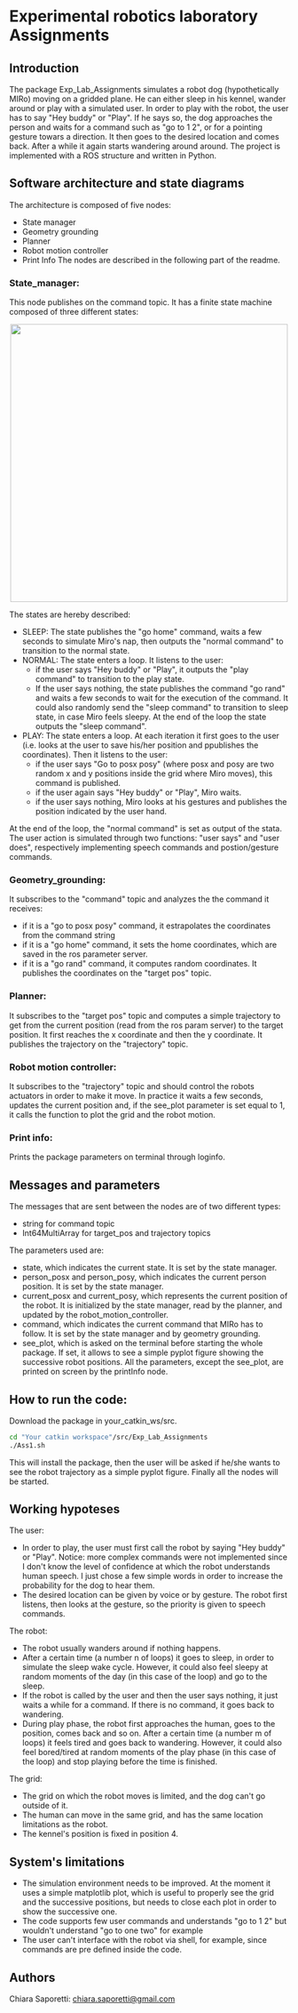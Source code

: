 # Experimental robotics laboratory Assignments

## Introduction
The package Exp_Lab_Assignments simulates a robot dog (hypothetically MIRo) moving on a gridded plane. He can either sleep in his kennel, wander around or play with a simulated user. In order to play with the robot, the user has to say "Hey buddy" or "Play". If he says so, the dog approaches the person and waits for a command such as "go to 1 2", or for a pointing gesture towars a direction. It then goes to the desired location and comes back. After a while it again starts wandering around around. 
The project is implemented with a ROS structure and written in Python.

## Software architecture and state diagrams
The architecture is composed of five nodes:
- State manager
- Geometry grounding
- Planner
- Robot motion controller
- Print Info
The nodes are described in the following part of the readme.

### State_manager:

This node publishes on the command topic. It has a finite state machine composed of three different states:

<p align="center">
  <img height="500" width="500" src="https://github.com/ChiaraSapo/Experimental-robotics-laboratory-Assignments/blob/master/Exp_lab_assignments/images/Screenshot%20from%202020-10-29%2008-36-49.png?raw=true "Title"">
</p>

The states are hereby described:
- SLEEP: The state publishes the "go home" command, waits a few seconds to simulate Miro's nap, then outputs the "normal command" to transition to the normal state.
- NORMAL: The state enters a loop. It listens to the user: 
    - if the user says "Hey buddy" or "Play", it outputs the "play command" to transition to the play state. 
    - If the user says nothing, the state publishes the command "go rand" and waits a few seconds to wait for the execution of the command. 
It could also randomly send the "sleep command" to transition to sleep state, in case Miro feels sleepy. At the end of the loop the state outputs the "sleep command".
- PLAY: The state enters a loop. At each iteration it first goes to the user (i.e. looks at the user to save his/her position and ppublishes the coordinates). Then it listens to the user: 
  - if the user says "Go to posx posy" (where posx and posy are two random x and y positions inside the grid where Miro moves), this command is published. 
  - if the user again says "Hey buddy" or "Play", Miro waits. 
  - if the user says nothing, Miro looks at his gestures and publishes the position indicated by the user hand. 

At the end of the loop, the "normal command" is set as output of the stata.
The user action is simulated through two functions: "user says" and "user does", respectively implementing speech commands and postion/gesture commands.


### Geometry_grounding:

It subscribes to the "command" topic and analyzes the the command it receives: 
- if it is a "go to posx posy" command, it estrapolates the coordinates from the command string 
- if it is a "go home" command, it sets the home coordinates, which are saved in the ros parameter server.
- if it is a "go rand" command, it computes random coordinates.
It publishes the coordinates on the "target pos" topic.

### Planner:

It subscribes to the "target pos" topic and computes a simple trajectory to get from the current position (read from the ros param server) to the target position. It first reaches the x coordinate and then the y coordinate. It publishes the trajectory on the "trajectory" topic.

### Robot motion controller:

It subscribes to the "trajectory" topic and should control the robots actuators in order to make it move. In practice it waits a few seconds, updates the current position and, if the see_plot parameter is set equal to 1, it calls the function to plot the grid and the robot motion.

### Print info:
Prints the package parameters on terminal through loginfo.

## Messages and parameters
The messages that are sent between the nodes are of two different types: 
- string for command topic
- Int64MultiArray for target_pos and trajectory topics

The parameters used are:
- state, which indicates the current state. It is set by the state manager.
- person_posx and person_posy, which indicates the current person position. It is set by the state manager.
- current_posx and current_posy, which represents the current position of the robot. It is initialized by the state manager, read by the planner, and updated by the robot_motion_controller. 
- command, which indicates the current command that MIRo has to follow. It is set by the state manager and by geometry grounding.
- see_plot, which is asked on the terminal before starting the whole package. If set, it allows to see a simple pyplot figure showing the successive robot positions.
All the parameters, except the see_plot, are printed on screen by the printInfo node.

## How to run the code:
Download the package in your_catkin_ws/src.
```sh
cd "Your catkin workspace"/src/Exp_Lab_Assignments
./Ass1.sh
```
This will install the package, then the user will be asked if he/she wants to see the robot trajectory as a simple pyplot figure. Finally all the nodes will be started.

## Working hypoteses
The user: 
- In order to play, the user must first call the robot by saying "Hey buddy" or "Play". Notice: more complex commands were not implemented since I don't know the level of confidence at which the robot understands human speech. I just chose a few simple words in order to increase the probability for the dog to hear them.
- The desired location can be given by voice or by gesture. The robot first listens, then looks at the gesture, so the priority is given to speech commands.

The robot:
- The robot usually wanders around if nothing happens.
- After a certain time (a number n of loops) it goes to sleep, in order to simulate the sleep wake cycle. However, it could also feel sleepy at random moments of the day (in this case of the loop) and go to the sleep.
- If the robot is called by the user and then the user says nothing, it just waits a while for a command. If there is no command, it goes back to wandering.
- During play phase, the robot first approaches the human, goes to the position, comes back and so on. After a certain time (a number m of loops) it feels tired and goes back to wandering. However, it could also feel bored/tired at random moments of the play phase (in this case of the loop) and stop playing before the time is finished.

The grid:
- The grid on which the robot moves is limited, and the dog can't go outside of it.
- The human can move in the same grid, and has the same location limitations as the robot.
- The kennel's position is fixed in position 4.

## System's limitations
- The simulation environment needs to be improved. At the moment it uses a simple matplotlib plot, which is useful to properly see the grid and the successive positions, but needs to close each plot in order to show the successive one.
- The code supports few user commands and understands "go to 1 2" but wouldn't understand "go to one two" for example
- The user can't interface with the robot via shell, for example, since commands are pre defined inside the code.

## Authors
Chiara Saporetti: chiara.saporetti@gmail.com
